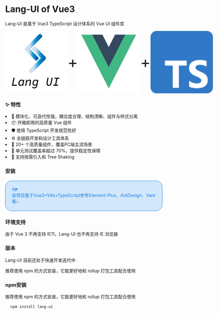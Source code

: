 # Lang-UI of Vue3
Lang-UI 是基于 Vue3 TypeScript 设计体系的 Vue UI 组件库

<div class="pic-plus">
  <img src='../../assets/img/logo.jpg'/>
  <span>+</span>
  <img src='../../assets/img/VUE3.jpeg' />
  <span>+</span>
  <img src="../../assets/img/ts.png"/>
</div>

### ✨ 特性

<div>
  <li>🌈 模块化、可迭代性强，耦合度合理、结构清晰、组件与样式分离</li>
  <li>📦 开箱即用的高质量 Vue 组件</li>
  <li>🛡 使用 TypeScript 开发规范性好</li>
  <li>⚙️ 全链路开发和设计工具体系</li>
  <li>🚀 20+ 个高质量组件，覆盖PC端主流场景</li>
  <li>💪 单元测试覆盖率超过 70%，提供稳定性保障</li>
  <li>🍭 支持按需引入和 Tree Shaking</li>
</div>

### 安装
<div class=tip>
  <div class=title>TIP</div>
  <div>该项目基于Vue3+Vite+TypeScript参考Element-Plus、AntDesign、Vant等~</div>
</div>

### 环境支持

由于 Vue 3 不再支持 IE11，Lang-UI 也不再支持 IE 浏览器

### 版本

Lang-UI 目前还处于快速开发迭代中

推荐使用 npm 的方式安装，它能更好地和 rollup 打包工具配合使用

### npm安装

推荐使用 npm 的方式安装，它能更好地和 rollup 打包工具配合使用
<pre>
  <code >npm install lang-ui 
  </code>
</pre>





<style lang="scss" scoped>
@import "../../assets/styles/markdown.css";
.pic-plus {
  display: flex;
  img {
    width: 200px;
    height: 200px;
  }
  span {
    text-align: center;
    line-height:200px;
    font-size:50px;
    width: 100px;
    height: 200px;
  }
}

.tip {
  margin: 20px 0;
  padding: 20px;
  border-radius: 20px;
  border-color: #0e80eb;
  color: #0e80eb;
  border: 1px solid #0e80eb;
  background-color: #0e80eb2e;
  display: flex;
  flex-direction: column;
  .title {
    font-size: 12px;
    font-weight: bold;
  }
}


</style>